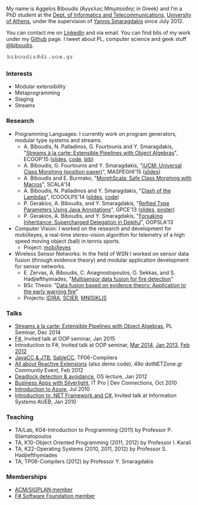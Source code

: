 
My name is Aggelos Biboudis (Άγγελος Μπιμπούδης in Greek) and I’m a PhD student
at the [Dept. of Informatics and Telecommunications](http://www.di.uoa.gr/), [University of Athens](http://www.uoa.gr/), under the
supervision of [Yannis Smaragdakis](http://www.di.uoa.gr/~smaragd/) since July 2012.

You can contact me on [LinkedIn](https://www.linkedin.com/in/biboudis) and via
email. You can find bits of my work under my
[Github](https://github.com/biboudis) page. I tweet about PL, computer
science and geek stuff [@biboudis](https://twitter.com/biboudis).

![](images/myemail.png) 

### Interests

- Modular extensibility
- Metaprogramming
- Staging
- Streams

### Research

- Programming Languages: I currently work on program generators, modular type systems and streams.
  - A. Biboudis, N. Palladinos, G. Fourtounis and Y. Smaragdakis,
    "[Streams à la carte: Extensible Pipelines with Object Algebras][]",
    ECOOP'15 ([slides](https://speakerdeck.com/biboudis/streams-a-la-carte),
    [code](http://biboudis.github.io/streamalg/), [bib](bibliography/streams-ecoop15.bib))
  - A. Biboudis, G. Fourtounis and Y. Smaragdakis,
    "[jUCM: Universal Class Morphing (position paper)][]", MASPEGHI'15
    ([slides](https://speakerdeck.com/biboudis/jucm-universal-class-morphing))
  - A. Biboudis and E. Burmako,
    "[MorphScala: Safe Class Morphing with Macros][]", SCALA'14
  - A. Biboudis, N. Palladinos and Y. Smaragdakis, "[Clash of the Lambdas][]",
    ICOOOLPS'14
    ([slides](https://speakerdeck.com/biboudis/clash-of-the-lambdas),
    [code](http://biboudis.github.io/clashofthelambdas/))
  - P. Gerakios, A. Biboudis, and Y. Smaragdakis,
    "[Reified Type Parameters Using Java Annotations][]", GPCE'13
    ([slides](https://speakerdeck.com/biboudis/reified-type-parameters-using-java-annotations),
    [poster](/papers/reified-annot-gpce13-poster.pdf))
  - P. Gerakios, A. Biboudis, and Y. Smaragdakis,
    "[Forsaking Inheritance: Supercharged Delegation in DelphJ][]", OOPSLA'13
- Computer Vision: I worked on the research and development for mobiXeyes, a
  real-time stereo-vision algorithm for telemetry of a high speed moving object
  (ball) in tennis sports.
  - Project: [mobiXeyes][]
- Wireless Sensor Networks: In the field of WSN I worked on sensor data fusion
  (through evidence theory) and modular application development for sensor
  networks.
  - E. Zervas, A. Biboudis, C. Anagnostopoulos, O. Sekkas, and
    S. Hadjiefthymiades, "[Multisensor data fusion for fire detection][]"
  - BSc Thesis:
    "[Data fusion based on evidence theory: Application to the early warning fire][]"
  - Projects: [IDIRA](http://www.idira.eu/), [SCIER](http://www.scier.eu/),
    [MNISIKLIS](http://speech.di.uoa.gr/mnisiklis/)

[Data fusion based on evidence theory: Application to the early warning fire]: http://p-comp.di.uoa.gr/resources/Aggelos_Mpimpoudis_Ptyxiaki.pdf

[Multisensor data fusion for fire detection]: http://dx.doi.org/10.1016/j.inffus.2009.12.006

[mobiXeyes]: http://www.mobics.gr/projects/mobiXeyes

[Streams à la carte: Extensible Pipelines with Object Algebras]: /papers/streamalg-ecoop15.pdf

[jUCM: Universal Class Morphing (position paper)]: http://arxiv.org/abs/1506.05270

[MorphScala: Safe Class Morphing with Macros]: /papers/morphscala-scala14.pdf

[Clash of the Lambdas]: http://arxiv.org/abs/1406.6631

[Reified Type Parameters Using Java Annotations]: /papers/reified-annot-gpce13.pdf

[Forsaking Inheritance: Supercharged Delegation in DelphJ]: /papers/forsaking-inheritance-oopsla13.pdf

### Talks

- [Streams à la carte: Extensible Pipelines with Object Algebras](https://slides.com/biboudis/streamalg-presentation/),
  PL Seminar, Dec 2014
- [F#](http://slides.com/biboudis/fs/), Invited talk at OOP seminar, Jan 2015
- Introduction to F#, Invited talk at OOP seminar,
  [Mar 2014](https://speakerdeck.com/biboudis/introduction-to-f-number-3-dot-1),
  [Jan 2013](https://speakerdeck.com/biboudis/introduction-to-f-number-3-dot-0),
  [Feb 2012](https://speakerdeck.com/biboudis/introduction-to-f-number)
- [JavaCC & JTB](https://speakerdeck.com/biboudis/javacc-and-jtb-tutorial),
  [SableCC](https://speakerdeck.com/biboudis/sablecc), TP06-Compilers
- [All about Reactive Extensions](https://speakerdeck.com/biboudis/all-about-rx-in-greek)
  (also demo code), 49ο dotNETZone.gr Community Event, Feb 2012
- [Deadlock detection & avoidance](https://speakerdeck.com/biboudis/deadlocks),
  OS lecture, Jan 2012
- [Business Apps with Silverlight](https://speakerdeck.com/biboudis/lob-applications-with-silverlight-in-greek),
  IT Pro | Dev Connections, Oct 2010
- [Introduction to Azure](https://speakerdeck.com/biboudis/introduction-to-azure),
  Jul 2010
- [Introduction to .NET Framework and C#](https://speakerdeck.com/biboudis/introduction-to-net-and-c-number-in-greek),
  Invited talk at Information Systems AUEB, Jan 2010

### Teaching
- TA/Lab, K04-Introduction to Programming (2011) by Professor P. Stamatopoulos
- TA, K10-Object Oriented Programming (2011, 2012) by Professor I. Karali
- TA, K22-Operating Systems (2010, 2011, 2012) by Professor S. Hadjiefthymiades
- TA, TP06-Compilers (2012) by Professor Y. Smaragdakis

### Memberships
- [ACM/SIGPLAN member](http://campus.acm.org/public/vcard/vcard.cfm?handle=biboudis)
- [F# Software Foundation member](http://fsharp.org/)
